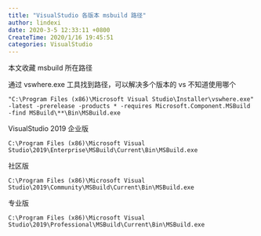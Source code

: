 ```yaml
---
title: "VisualStudio 各版本 msbuild 路径"
author: lindexi
date: 2020-3-5 12:33:11 +0800
CreateTime: 2020/1/16 19:45:51
categories: VisualStudio
---
```


本文收藏 msbuild 所在路径

<!--more-->


<!-- CreateTime:2020/1/16 19:45:51 -->

<!-- 发布 -->

通过 vswhere.exe 工具找到路径，可以解决多个版本的 vs 不知道使用哪个

```
"C:\Program Files (x86)\Microsoft Visual Studio\Installer\vswhere.exe" -latest -prerelease -products * -requires Microsoft.Component.MSBuild -find MSBuild\**\Bin\MSBuild.exe
```

VisualStudio 2019 企业版

```
C:\Program Files (x86)\Microsoft Visual Studio\2019\Enterprise\MSBuild\Current\Bin\MSBuild.exe
```

社区版

```
C:\Program Files (x86)\Microsoft Visual Studio\2019\Community\MSBuild\Current\Bin\MSBuild.exe
```

专业版

```
C:\Program Files (x86)\Microsoft Visual Studio\2019\Professional\MSBuild\Current\Bin\MSBuild.exe
```

